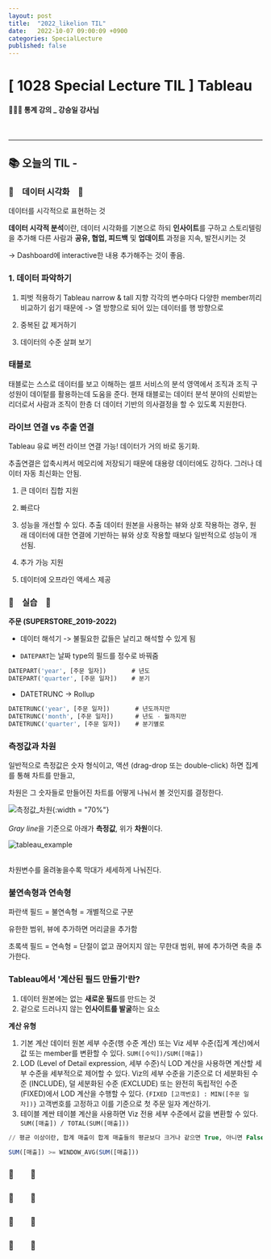 ```yaml
---
layout: post
title:  "2022_likelion TIL"
date:   2022-10-07 09:00:09 +0900
categories: SpecialLecture
published: false
---
```

# [ 1028 Special Lecture TIL ] Tableau

#### 👩🏻‍💻 통계 강의 _ 강승일 강사님


<br/>

***

## 📚 오늘의 TIL - <br/>

### 🐾　데이터 시각화　🐾
데이터를 시각적으로 표현하는 것

**데이터 시각적 분석**이란,
데이터 시각화를 기본으로 하되
**인사이트**를 구하고 스토리텔링을 추가해
다른 사람과 **공유, 협업, 피드백** 및 **업데이트** 과정을 지속, 발전시키는 것

-> Dashboard에 interactive한 내용 추가해주는 것이 좋음.


### 1. 데이터 파악하기
1) 피벗 적용하기
Tableau narrow & tall 지향 
각각의 변수마다 다양한 member끼리 비교하기 쉽기 때문에
-> 열 방향으로 되어 있는 데이터를 행 방향으로

2) 중복된 값 제거하기

3) 데이터의 수준 살펴 보기


### 태블로
태블로는 스스로 데이터를 보고 이해하는 셀프 서비스의 분석 영역에서 조직과 조직 구성원이 데이텉를 활용하는데 도움을 준다.
현재 태블로는 데이터 분석 분야의 신뢰받는 리더로서 사람과 조직이 한층 더 데이터 기반의 의사결정을 할 수 있도록 지원한다.



### 라이브 연결 vs 추출 연결
Tableau 유료 버전 라이브 연결 가능! 데이터가 거의 바로 동기화.

추출연결은 압축시켜서 메모리에 저장되기 때문에 대용량 데이터에도 강하다. 그러나 데이터 자동 최신화는 안됨.
1) 큰 데이터 집합 지원
2) 빠르다
3) 성능을 개선할 수 있다.
추출 데이터 원본을 사용하는 뷰와 상호 작용하는 경우, 원래 데이터에 대한 연결에 기반하는 뷰와 상호 작용할 때보다 일반적으로 성능이 개선됨.

4) 추가 가능 지원
5) 데이터에 오프라인 액세스 제공



### 🐾　실습　🐾
**주문 (SUPERSTORE_2019-2022)**

* 데이터 해석기 -> 불필요한 값들은 날리고 해석할 수 있게 됨

* `DATEPART`는 날짜 type의 필드를 정수로 바꿔줌 
```sql
DATEPART('year', [주문 일자])       # 년도
DATEPART('quarter', [주문 일자])    # 분기
```

* DATETRUNC -> Rollup
```sql
DATETRUNC('year', [주문 일자])       # 년도까지만
DATETRUNC('month', [주문 일자])      # 년도 - 월까지만
DATETRUNC('quarter', [주문 일자])    # 분기별로
```


### 측정값과 차원
일반적으로 측정값은 숫자 형식이고,
액션 (drag-drop 또는 double-click) 하면 집계를 통해 차트를 만들고,

차원은 그 숫자들로 만들어진 차트를 어떻게 나눠서 볼 것인지를 결정한다.

![측정값_차원](/assets/img/img_20221028/측정값_차원.png){:width = "70%"} <br/><br/>
*Gray line*을 기준으로 아래가 **측정값**, 위가 **차원**이다.


![tableau_example](/assets/img/img_20221028/tableau_example.png) <br/><br/>

차원변수를 올려놓을수록 막대가 세세하게 나눠진다.

### 불연속형과 연속형
파란색 필드 = 불연속형 = 개별적으로 구분

유한한 범위, 뷰에 추가하면 머리글을 추가함

초록색 필드 = 연속형 = 단절이 없고 끊어지지 않는 무한대 범위, 뷰에 추가하면 축을 추가한다.

### Tableau에서 '계산된 필드 만들기'란?
1. 데이터 원본에는 없는 **새로운 필드**를 만드는 것
2. 겉으로 드러나지 않는 **인사이트를 발굴**하는 요소

**계산 유형**

1) 기본 계산
    데이터 원본 세부 수준(행 수준 계산) 또는 Viz 세부 수준(집계 계산)에서 값 또는 member를 변환할 수 있다.
    ```SUM([수익])/SUM([매출])```
2) LOD (Level of Detail expression, 세부 수준)식
    LOD 계산을 사용하면 계산할 세부 수준을 세부적으로 제어할 수 있다. Viz의 세부 수준을 기준으로 더 세분화된 수준 (INCLUDE), 덜 세분화된 수준 (EXCLUDE) 또는 완전히 독립적인 수준 (FIXED)에서 LOD 계산을 수행할 수 있다.
    ```{FIXED [고객번호] : MIN([주문 일자])}```
    고객번호를 고정하고 이를 기준으로 첫 주문 일자 계산하기.
3) 테이블 계싼
   테이블 계산을 사용하면 Viz 전용 세부 수준에서 값을 변환할 수 있다.
   ```SUM([매출]) / TOTAL(SUM([매출]))```






```sql
// 평균 이상이란, 합계 매출이 합계 매출들의 평균보다 크거나 같으면 True, 아니면 False

SUM([매출]) >= WINDOW_AVG(SUM([매출]))
```


### 🐾　　🐾

### 🐾　　🐾

### 🐾　　🐾

### 🐾　　🐾



<!-- ### 🐾　　🐾
### 🐾　　🐾
### 🐾　　🐾
### 🐾　　🐾
### 🐾　　🐾
### 🐾　　🐾 
<font color='dodgerblue'> 예쁜 파랑 </font>
<font color='lightgray'>Miss</font>
<mark style='background-color: #f1f8ff'> 연한 파랑 </mark>
<mark style='background-color: #fff5b1'> 연한 노랑 </mark>
<mark style='background-color: #ffdce0'> 연한 빨강 </mark>
<mark style='background-color: #dcffe4'> 연한 초록 </mark>
<mark style='background-color: #f5f0ff'> 연한 보라 </mark>
-->
